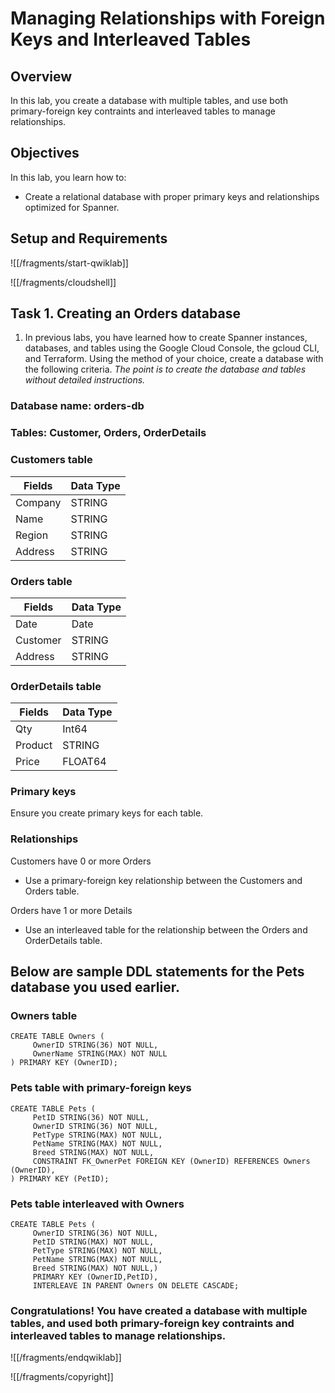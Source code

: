 # Managing Relationships with Foreign Keys and Interleaved Tables

## Overview

In this lab, you create a database with multiple tables, and use both primary-foreign key contraints and interleaved tables to manage relationships. 

## Objectives

In this lab, you learn how to:
* Create a relational database with proper primary keys and relationships optimized for Spanner. 

## Setup and Requirements

![[/fragments/start-qwiklab]]

![[/fragments/cloudshell]]

## Task 1. Creating an Orders database

1. In previous labs, you have learned how to create Spanner instances, databases, and tables using the Google Cloud Console, the gcloud CLI, and Terraform. Using the method of your choice, create a database with the following criteria. _The point is to create the database and tables without detailed instructions._ 

### __Database name:__ orders-db

### __Tables:__ Customer, Orders, OrderDetails

### __Customers table__

| Fields         | Data Type 
|----------------|-------------
| Company        | STRING
| Name           | STRING      
| Region         | STRING        
| Address        | STRING

### __Orders table__
| Fields         | Data Type 
|----------------|-------------
| Date           | Date
| Customer       | STRING
| Address        | STRING

### __OrderDetails table__

| Fields        | Data Type  
|---------------|-------------
| Qty           | Int64
| Product       | STRING
| Price         | FLOAT64

### __Primary keys__
Ensure you create primary keys for each table. 

### __Relationships__

Customers have 0 or more Orders
* Use a primary-foreign key relationship between the Customers and Orders table.

Orders have 1 or more Details
* Use an interleaved table for the relationship between the Orders and OrderDetails table.

## Below are sample DDL statements for the Pets database you used earlier.

### Owners table

```
CREATE TABLE Owners (
     OwnerID STRING(36) NOT NULL, 
     OwnerName STRING(MAX) NOT NULL
) PRIMARY KEY (OwnerID);
```

### Pets table with primary-foreign keys

```
CREATE TABLE Pets (
     PetID STRING(36) NOT NULL, 
     OwnerID STRING(36) NOT NULL, 
     PetType STRING(MAX) NOT NULL,
     PetName STRING(MAX) NOT NULL,
     Breed STRING(MAX) NOT NULL,
     CONSTRAINT FK_OwnerPet FOREIGN KEY (OwnerID) REFERENCES Owners (OwnerID),
) PRIMARY KEY (PetID);
```

### Pets table interleaved with Owners

```
CREATE TABLE Pets (
     OwnerID STRING(36) NOT NULL, 
     PetID STRING(MAX) NOT NULL,     
     PetType STRING(MAX) NOT NULL,
     PetName STRING(MAX) NOT NULL,
     Breed STRING(MAX) NOT NULL,) 
     PRIMARY KEY (OwnerID,PetID),
     INTERLEAVE IN PARENT Owners ON DELETE CASCADE;
```



### **Congratulations!** You have created a database with multiple tables, and used both primary-foreign key contraints and interleaved tables to manage relationships.


![[/fragments/endqwiklab]]

![[/fragments/copyright]]


